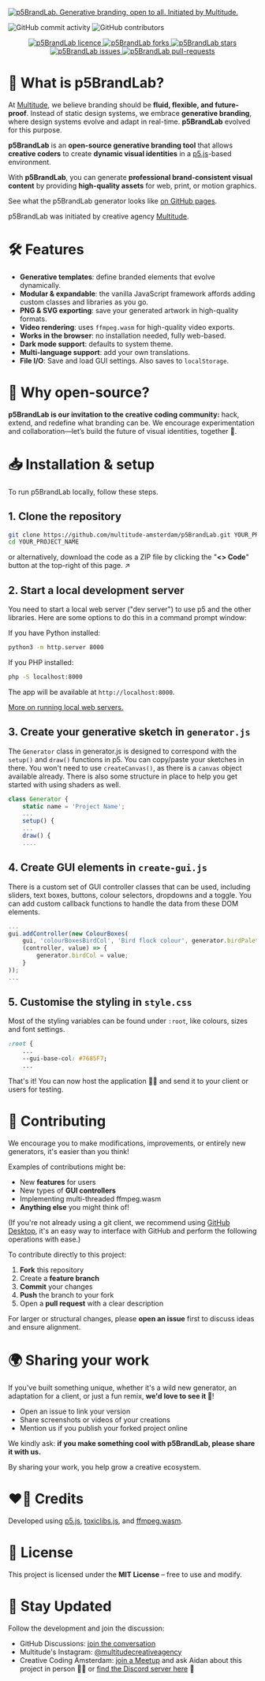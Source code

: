 [![p5BrandLab. Generative branding, open to all. Initiated by Multitude.](https://github.com/multitude-amsterdam/p5BrandLab/blob/main/p5BrandLab-header.svg?raw=true)](https://multitude.nl/ "Multitude")


![GitHub commit activity](https://img.shields.io/github/commit-activity/y/multitude-amsterdam/p5BrandLab) ![GitHub contributors](https://img.shields.io/github/contributors/multitude-amsterdam/p5BrandLab?style=social)


<p align="center">
<a href="https://github.com/multitude-amsterdam/p5BrandLab/blob/master/LICENSE" target="blank">
<img src="https://img.shields.io/github/license/multitude-amsterdam/p5BrandLab" alt="p5BrandLab licence" />
</a>
<a href="https://github.com/multitude-amsterdam/p5BrandLab/fork" target="blank">
<img src="https://img.shields.io/github/forks/multitude-amsterdam/p5BrandLab" alt="p5BrandLab forks"/>
</a>
<a href="https://github.com/multitude-amsterdam/p5BrandLab/stargazers" target="blank">
<img src="https://img.shields.io/github/stars/multitude-amsterdam/p5BrandLab" alt="p5BrandLab stars"/>
</a>
<a href="https://github.com/multitude-amsterdam/p5BrandLab/issues" target="blank">
<img src="https://img.shields.io/github/issues/multitude-amsterdam/p5BrandLab" alt="p5BrandLab issues"/>
</a>
<a href="https://github.com/multitude-amsterdam/p5BrandLab/pulls" target="blank">
<img src="https://img.shields.io/github/issues-pr/multitude-amsterdam/p5BrandLab" alt="p5BrandLab pull-requests"/>
</a>
</p>


# 🧪 What is p5BrandLab?
At [Multitude](https://multitude.nl/), we believe branding should be **fluid, flexible, and future-proof**. Instead of static design systems, we embrace **generative branding**, where design systems evolve and adapt in real-time. **p5BrandLab** evolved for this purpose. 

**p5BrandLab** is an **open-source generative branding tool** that allows **creative coders** to create **dynamic visual identities** in a [p5.js](https://p5js.org/)-based environment.

With **p5BrandLab**, you can generate **professional brand-consistent visual content** by providing **high-quality assets** for web, print, or motion graphics.

See what the p5BrandLab generator looks like [on GitHub pages](https://multitude-amsterdam.github.io/p5BrandLab/).

p5BrandLab was initiated by creative agency [Multitude](https://multitude.nl/).


# 🛠️ Features
- **Generative templates**: define branded elements that evolve dynamically.
- **Modular & expandable**: the vanilla JavaScript framework affords adding custom classes and libraries as you go.
- **PNG & SVG exporting**: save your generated artwork in high-quality formats.
- **Video rendering**: uses `ffmpeg.wasm` for high-quality video exports.
- **Works in the browser**: no installation needed, fully web-based.
- **Dark mode support**: defaults to system theme.
- **Multi-language support**: add your own translations.
- **File I/O**: Save and load GUI settings. Also saves to `localStorage`.


# 🔁 Why open-source?


**p5BrandLab is our invitation to the creative coding community:** hack, extend, and redefine what branding can be. We encourage experimentation and collaboration—let’s build the future of visual identities, together 🌱.


# 📥 Installation & setup
To run p5BrandLab locally, follow these steps. 

## 1. Clone the repository
```sh
git clone https://github.com/multitude-amsterdam/p5BrandLab.git YOUR_PROJECT_NAME
cd YOUR_PROJECT_NAME
```
or alternatively, download the code as a ZIP file by clicking the "**<> Code**" button at the top-right of this page. ↗️

## 2. Start a local development server
You need to start a local web server ("dev server") to use p5 and the other libraries. Here are some options to do this in a command prompt window:

If you have Python installed:
```sh
python3 -m http.server 8000
```
If you PHP installed:
```sh
php -S localhost:8000
```
The app will be available at `http://localhost:8000`.

[More on running local web servers.](https://gist.github.com/jgravois/5e73b56fa7756fd00b89)

## 3. Create your generative sketch in `generator.js`
The `Generator` class in generator.js is designed to correspond with the `setup()` and `draw()` functions in p5. You can copy/paste your sketches in there. You won't need to use `createCanvas()`, as there is a `canvas` object available already. There is also some structure in place to help you get started with using shaders as well.
```javascript
class Generator {
	static name = 'Project Name';
	...
	setup() {
	...
	draw() {
	....
```

## 4. Create GUI elements in `create-gui.js`
There is a custom set of GUI controller classes that can be used, including sliders, text boxes, buttons, colour selectors, dropdowns and a toggle. You can add custom callback functions to handle the data from these DOM elements.
```javascript
...
gui.addController(new ColourBoxes(
	gui, 'colourBoxesBirdCol', 'Bird flock colour', generator.birdPalette, 0,
	(controller, value) => {
		generator.birdCol = value;
	}
));
...
```

## 5. Customise the styling in `style.css`
Most of the styling variables can be found under `:root`, like colours, sizes and font settings.
```css
:root {
	...
	--gui-base-col: #7685F7;
	...
```

That's it! You can now host the application 😶‍🌫️ and send it to your client or users for testing.


# 🤝 Contributing

We encourage you to make modifications, improvements, or entirely new generators, it's easier than you think! 

Examples of contributions might be:
- New **features** for users
- New types of **GUI controllers**
- Implementing multi-threaded ffmpeg.wasm
- **Anything else** you might think of!

(If you're not already using a git client, we recommend using [GitHub Desktop](https://github.com/apps/desktop), it's an easy way to interface with GitHub and perform the following operations with ease.)

To contribute directly to this project:

1. **Fork** this repository
2. Create a **feature branch**
3. **Commit** your changes
4. **Push** the branch to your fork
5. Open a **pull request** with a clear description

For larger or structural changes, please **open an issue** first to discuss ideas and ensure alignment.


# 🌍 Sharing your work

If you've built something unique, whether it's a wild new generator, an adaptation for a client, or just a fun remix, **we'd love to see it 👀**!

- Open an issue to link your version
- Share screenshots or videos of your creations
- Mention us if you publish your forked project online

We kindly ask: **if you make something cool with p5BrandLab, please share it with us.**

By sharing your work, you help grow a creative ecosystem.


# ❤️‍🔥 Credits
Developed using [p5.js](https://p5js.org/), [toxiclibs.js](https://github.com/hapticdata/toxiclibsjs), and [ffmpeg.wasm](https://github.com/ffmpegwasm/ffmpeg.wasm).


# 🧾 License
This project is licensed under the **MIT License** – free to use and modify.


# 📢 Stay Updated
Follow the development and join the discussion:
- GitHub Discussions: [join the conversation](https://github.com/multitude-amsterdam/p5BrandLab/discussions)
- Multitude's Instagram: [@multitudecreativeagency](https://www.instagram.com/multitudecreativeagency/)
- Creative Coding Amsterdam: [join a Meetup](https://www.meetup.com/nl-NL/creative-coding-amsterdam/) and ask Aidan about this project in person 🤔🤔 or [find the Discord server here](https://cca.codes/) 👋
